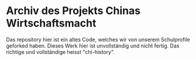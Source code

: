# Archiv des Projekts Chinas Wirtschaftsmacht
Das repository hier ist ein altes Code, welches wir von unserem Schulprofile geforked haben. Dieses Werk hier ist unvollständig und nicht fertig. Das richtige und vollständige heisst "chi-history".
